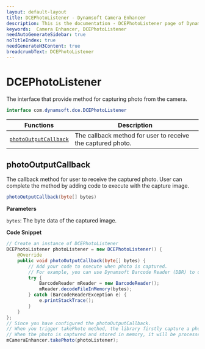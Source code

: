 ```yaml
---
layout: default-layout
title: DCEPhotoListener - Dynamsoft Camera Enhancer
description: This is the documentation - DCEPhotoListener page of Dynamsoft Camera Enhancer.
keywords:  Camera Enhancer, DCEPhotoListener
needAutoGenerateSidebar: true
noTitleIndex: true
needGenerateH3Content: true
breadcrumbText: DCEPhotoListener
---
```


# DCEPhotoListener

The interface that provide method for capturing photo from the camera.

```java
interface com.dynamsoft.dce.DCEPhotoListener
```

| Functions | Description |
| --------- | ----------- |
| [`photoOutputCallback`](#photooutputcallback) | The callback method for user to receive the captured photo. |

## photoOutputCallback

The callback method for user to receive the captured photo. User can complete the method by adding code to execute with the capture image.

```java
photoOutputCallback(byte[] bytes)
```

**Parameters**

`bytes`: The byte data of the captured image.

**Code Snippet**

```java
// Create an instance of DCEPhotoListener
DCEPhotoListener photoListener = new DCEPhotoListener() {
    @Override
    public void photoOutputCallback(byte[] bytes) {
        // Add your code to execute when photo is captured.
        // For example, you can use Dynamsoft Barcode Reader (DBR) to decode the byte image.
        try {
            BarcodeReader mReader = new BarcodeReader();
            mReader.decodeFileInMemory(bytes);
        } catch (BarcodeReaderException e) {
            e.printStackTrace();
        }
    }
};
// Since you have configured the photoOutputCallback.
// When you trigger takePhote method, the library firstly capture a photo
// When the photo is captured and stored in memory, it will be processed by DBR
mCameraEnhancer.takePhoto(photoListener);
```
